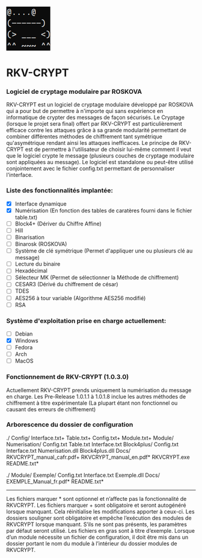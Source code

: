 ![Logo](https://raw.githubusercontent.com/Roskova/RKV-CRYPT/main/logo.png)
# RKV-CRYPT
### Logiciel de cryptage modulaire par ROSKOVA
RKV-CRYPT est un logiciel de cryptage modulaire développé par ROSKOVA qui a pour but de permettre à n'importe qui sans expérience en informatique de crypter des messages de façon sécurisés. Le Cryptage (lorsque le projet sera final) offert par RKV-CRYPT est particulièrement efficace contre les attaques grâce à sa grande modularité permettant de combiner différentes méthodes de chiffrement tant symétrique qu'asymétrique rendant ainsi les attaques inefficaces. Le principe de RKV-CRYPT est de permettre à l'utilisateur de choisir lui-même comment il veut que le logiciel crypte le message (plusieurs couches de cryptage modulaire sont appliquées au message). Le logiciel est standalone ou peut-être utilisé conjointement avec le fichier config.txt permettant de personnaliser l'interface.

### Liste des fonctionnalités implantée:
- [x] Interface dynamique
- [x] Numérisation (En fonction des tables de caratères fourni dans le fichier table.txt)
- [ ] Block4+ (Dériver du Chiffre Affine)
- [ ] Hill 
- [ ] Binarisation
- [ ] Binarosk (ROSKOVA)
- [ ] Système de clé symétrique (Permet d'appliquer une ou plusieurs clé au message)
- [ ] Lecture du binaire
- [ ] Hexadécimal
- [ ] Sélecteur MK (Permet de sélectionner la Méthode de chiffrement)
- [ ] CESAR3 (Dérivé du chiffrement de césar)
- [ ] TDES
- [ ] AES256 à tour variable (Algorithme AES256 modifié)
- [ ] RSA

### Système d'exploitation prise en charge actuellement:
- [ ] Debian
- [X] Windows
- [ ] Fedora
- [ ] Arch
- [ ] MacOS

### Fonctionnement de RKV-CRYPT (1.0.3.0)
Actuellement RKV-CRYPT prends uniquement la numérisation du message en charge. Les Pre-Release 1.0.1.1 à 1.0.1.8 inclue les autres méthodes de chiffrement à titre expérimentale (La plupart étant non fonctionnel ou causant des erreurs de chiffrement)

### Arborescence du dossier de configuration 
./
	Config/
		Interface.txt+
		Table.txt+
		Config.txt+
		Module.txt+
	Module/
		Numerisation/
			Config.txt
			Table.txt
			Interface.txt
		Block4plus/
			Config.txt
			Interface.txt
		Numerisation.dll
		Block4plus.dll
	Docs/
		RKVCRYPT_manual_cafr.pdf+
		RKVCRYPT_manual_en.pdf*
RKVCRYPT.exe
README.txt*

./
	Module/
		Exemple/
			Config.txt
			Interface.txt
		Exemple.dll
	Docs/
		EXEMPLE_Manual_fr.pdf*
README.txt*
______________________________________________________________________

Les fichiers marquer * sont optionnel et n’affecte pas la fonctionnalité de RKVCRYPT.
Les fichiers marquer + sont obligatoire et seront autogénéré lorsque manquant. Cela réinitialise les modifications apporter à ceux-ci.
Les dossiers souligner sont obligatoire et empêche l’exécution des modules de RKVCRYPT lorsque manquant. S’ils ne sont pas présents, les paramètres par défaut seront utilisé. 
Les fichiers en gras sont à titre d’exemple. Lorsque d’un module nécessite un fichier de configuration, il doit être mis dans un dossier portant le nom du module à l’intérieur du dossier modules de RKVCRYPT.

